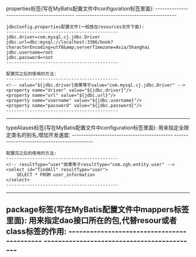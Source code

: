 properties标签(写在MyBatis配置文件中configuration标签里面):
	-------------------------------------------
	<!--resource属性，指定配置文件的位置,这里配置文件写在resources文件夹下面-->
	<!--url属性，不详细说明,具体可以去查资料-->
	<properties resource="jdbcConfig.properties"></properties>
	-------------------------------------------
	
	jdbcConfig.properties配置文件(一般放在resources文件下面):
	-------------------------------------------
	jdbc.driver=com.mysql.cj.jdbc.Driver
	jdbc.url=dbc:mysql://localhost:3306/book?characterEncoding=utf8&amp;serverTimezone=Asia/Shanghai
	jdbc.username=root
	jdbc.password=root
	-------------------------------------------
	
	配置完之后的使用的方法:
	-------------------------------------------
	<!-- value="${jdbc.driver}效果等于value="com.mysql.cj.jdbc.Driver" -->
	<property name="driver" value="${jdbc.driver}"/>
    <property name="url" value="${jdbc.url}"/>
    <property name="username" value="${jdbc.username}"/>
    <property name="password" value="${jdbc.password}"/>
	-------------------------------------------
---------------------------------------------------------------------------------------



typeAliases标签(写在MyBatis配置文件中configuration标签里面):
	用来指定全限定类名的别名,增加开发速度:
	-------------------------------------------
	<typeAliases>
        <!-- typeAlias标签配置别名,type属性定义的是全限定类名.alias指定的是别名,指定别名之后就不再区分大小写 -->
        <typeAlias type="com.zgh.entity.User" alias="user"></typeAlias>
        <!-- package标签配置该包下所有类的别名,并且类名就是别名 -->
        <package name="com.zgh.entity"/>
    </typeAliases>
	-------------------------------------------
	
	配置完之后的使用的方法:
	-------------------------------------------
	<!-- resultType="user"效果等于resultType="com.zgh.entity.user" -->
	<select id="findAll" resultType="user">
        SELECT * FROM user_information
    </select>
	-------------------------------------------
---------------------------------------------------------------------------------------



package标签(写在MyBatis配置文件中mappers标签里面):
	用来指定dao接口所在的包,代替resour或者class标签的作用:
	-------------------------------------------
	<package name="com.zgh.dao"/>
	-------------------------------------------
---------------------------------------------------------------------------------------
